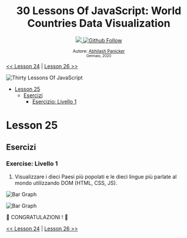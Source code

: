 <div align="center">
  <h1> 30 Lessons Of JavaScript: World Countries Data Visualization</h1>
  <a class="header-badge" target="_blank" href="https://www.linkedin.com/in/abhilash-panicker-68952b159/">
  <img src="https://img.shields.io/badge/style--5eba00.svg?label=LinkedIn&logo=linkedin&style=social">
  </a>
  <a class="header-badge" target="_blank" href="https://github.com/abpanic/">
  <img alt="Github Follow" src="https://img.shields.io/github/followers/abpanic?style=social">
  </a>

<sub>Autore:
<a href="https://https://dbugr.vercel.app/" target="_blank">Abhilash Panicker</a><br>
<small> Gennaio, 2020</small>
</sub>

</div>

[<< Lesson 24](../24_Lesson_Project_solar_system/24_Lesson_project_solar_system.md) | [Lesson 26 >>](../26_Lesson_World_countries_data_visualization_2/26_Lesson_world_countries_data_visualization_2.md)

![Thirty Lessons Of JavaScript](../../images/banners/Lesson_1_25.png)

- [Lesson 25](#Lesson-25)
	- [Esercizi](#exercises)
		- [Esercizio: Livello 1](#exercise-level-1)

# Lesson 25

## Esercizi

### Exercise: Livello 1

1. Visualizzare i dieci Paesi più popolati e le dieci lingue più parlate al mondo utilizzando DOM (HTML, CSS, JS).

![Bar Graph](../../images/projects/dom_min_project_bar_graph_Lesson_5.1.gif)

![Bar Graph](../../images/projects/dom_min_project_bar_graph_Lesson_5.1.png)

🎉 CONGRATULAZIONI ! 🎉

[<< Lesson 24](../24_Lesson_Project_soloar_system/24_Lesson_project_soloar_system.md) | [Lesson 26 >>](../26_Lesson_World_countries_data_visualization_2/26_Lesson_world_countries_data_visualization_2.md)

